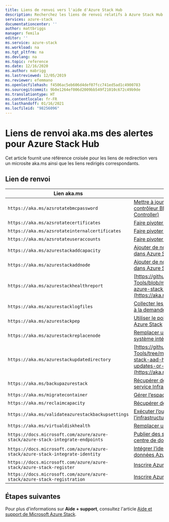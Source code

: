```yaml
---
title: Liens de renvoi vers l'aide d'Azure Stack Hub
description: Recherchez les liens de renvoi relatifs à Azure Stack Hub sur le portail.
services: azure-stack
documentationcenter: ''
author: mattbriggs
manager: femila
editor: ''
ms.service: azure-stack
ms.workload: na
ms.tgt_pltfrm: na
ms.devlang: na
ms.topic: reference
ms.date: 12/16/2020
ms.author: mabrigg
ms.lastreviewed: 12/05/2019
ms.reviewer: efemmano
ms.openlocfilehash: f4506ac5eb606d4def07fcc741ed5ad1c4900783
ms.sourcegitcommit: 9b0e1264ef006d2009bb549f21010c672c49b9de
ms.translationtype: HT
ms.contentlocale: fr-FR
ms.lasthandoff: 01/16/2021
ms.locfileid: "98256096"
---
```

# <a name="alerts-akams-link-reference-for-azure-stack-hub"></a>Liens de renvoi aka.ms des alertes pour Azure Stack Hub

Cet article fournit une référence croisée pour les liens de redirection vers un microsite aka.ms ainsi que les liens redirigés correspondants.

## <a name="link-cross-reference"></a>Lien de renvoi

| Lien aka.ms | Article |
| --- | --- |
| `https://aka.ms/azsrotatebmcpassword` | [Mettre à jour les informations d’identification du contrôleur BMC (Baseboard Management Controller)](../../operator/azure-stack-rotate-secrets.md#update-the-bmc-credential) |
| `https://aka.ms/azsrotatecertificates` | [Faire pivoter les clés secrètes dans Azure Stack](../../operator/azure-stack-rotate-secrets.md) |
| `https://aka.ms/azsrotateinternalcertificates` | [Faire pivoter les clés secrètes dans Azure Stack](../../operator/azure-stack-rotate-secrets.md) |
| `https://aka.ms/azsrotateuseraccounts` | [Faire pivoter les clés secrètes dans Azure Stack](../../operator/azure-stack-rotate-secrets.md) |
| `https://aka.ms/azurestackaddcapacity` | [Ajouter de nouveaux nœuds d’unité d’échelle dans Azure Stack](../../operator/azure-stack-add-scale-node.md) |
| `https://aka.ms/azurestackaddnode` | [Ajouter de nouveaux nœuds d’unité d’échelle dans Azure Stack](../../operator/azure-stack-add-scale-node.md) |
| `https://aka.ms/azurestackhealthreport` | [https://github.com/Azure/AzureStack-Tools/blob/master/Identity/README.md#retrieve-azure-stack-identity-health-report](https://aka.ms/aa708dy) |
| `https://aka.ms/azurestacklogfiles` | [Collecter les journaux de diagnostic Azure Stack à la demande](../../operator/diagnostic-log-collection.md) |
| `https://aka.ms/azurestackpep` | [Utiliser le point de terminaison privilégié dans Azure Stack](../../operator/azure-stack-privileged-endpoint.md) |
| `https://aka.ms/azurestackreplacenode` | [Remplacer un nœud d’unité d’échelle sur un système intégré Azure Stack](../../operator/azure-stack-replace-node.md) |
| `https://aka.ms/azurestackupdatedirectory` | [https://github.com/Azure/AzureStack-Tools/tree/master/Identity#updating-the-azure-stack-aad-home-directory-after-installing-updates-or-new-resource-providers](https://aka.ms/aa700j2) |
| `https://aka.ms/backupazurestack` | [Récupérer des données dans Azure Stack avec le service Infrastructure Backup](../../operator/azure-stack-backup-infrastructure-backup.md) |
| `https://aka.ms/migratecontainer` | [Gérer l’espace disponible](../../operator/azure-stack-manage-storage-shares.md#manage-available-space) |
| `https://aka.ms/reclaimcapacity` | [Récupérer de la capacité](../../operator/azure-stack-manage-storage-accounts.md#reclaim) |
| `https://aka.ms/validateazurestackbackupsettings` | [Exécuter l’outil de validation pour tester l’infrastructure réseau](../../operator/azure-stack-diagnostic-test.md#run-validation-tool-to-test-infrastructure-backup-settings) |
| `https://aka.ms/virtualdiskhealth` | [Remplacer un disque physique dans Azure Stack](../../operator/azure-stack-replace-disk.md) |
| `https://docs.microsoft.com/azure/azure-stack/azure-stack-integrate-endpoints` | [Publier des services Azure Stack dans votre centre de données](../../operator/azure-stack-integrate-endpoints.md) |
| `https://docs.microsoft.com/azure/azure-stack/azure-stack-integrate-identity` | [Intégrer l’identité AD FS à votre centre de données Azure Stack](../../operator/azure-stack-integrate-identity.md) |
| `https://docs.microsoft.com/azure/azure-stack/azure-stack-register` | [Inscrire Azure Stack auprès d’Azure](../../operator/azure-stack-registration.md) |
| `https://docs.microsoft.com/azure/azure-stack/azure-stack-registration` | [Inscrire Azure Stack auprès d’Azure](../../operator/azure-stack-registration.md) |

## <a name="next-steps"></a>Étapes suivantes

Pour plus d'informations sur **Aide + support**, consultez l'article [Aide et support de Microsoft Azure Stack](../../operator/azure-stack-help-and-support-overview.md).